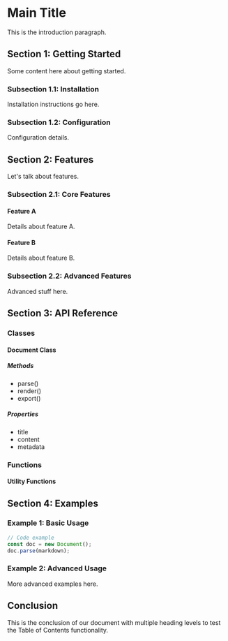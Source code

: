 # Main Title

This is the introduction paragraph.

## Section 1: Getting Started

Some content here about getting started.

### Subsection 1.1: Installation

Installation instructions go here.

### Subsection 1.2: Configuration

Configuration details.

## Section 2: Features

Let's talk about features.

### Subsection 2.1: Core Features

#### Feature A

Details about feature A.

#### Feature B

Details about feature B.

### Subsection 2.2: Advanced Features

Advanced stuff here.

## Section 3: API Reference

### Classes

#### Document Class

##### Methods

- parse()
- render()
- export()

##### Properties

- title
- content
- metadata

### Functions

#### Utility Functions

## Section 4: Examples

### Example 1: Basic Usage

```javascript
// Code example
const doc = new Document();
doc.parse(markdown);
```

### Example 2: Advanced Usage

More advanced examples here.

## Conclusion

This is the conclusion of our document with multiple heading levels to test the Table of Contents functionality.